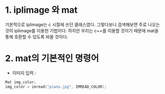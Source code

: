# 1. iplimage 와 mat

기본적으로 iplimage는 c 시절에 쓰던 클래스였다. 그렇다보니 검색해보면 주로 나오는 것이 iplimage를 이용한 기법이다.
하지만 우리는 c++를 이용할 것이기 때문에 mat을 통해 호환할 수 있도록 바꿀 것이다. 

# 2. mat의 기본적인 명령어

  - 이미지 입력 : 
  ```c
  Mat img_color;
  img_color = imread("piano.jpg", IMREAD_COLOR);
  ```

